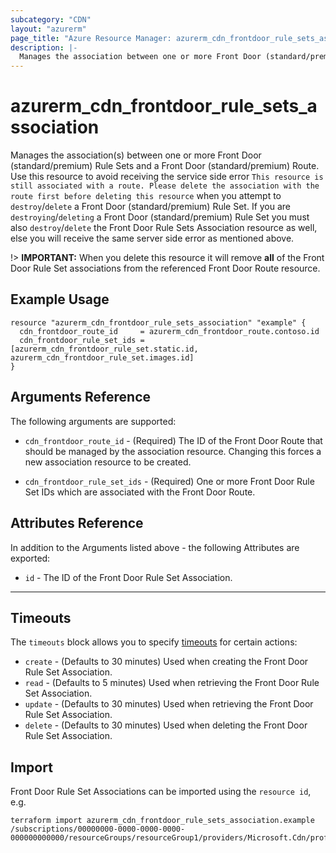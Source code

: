 ```yaml
---
subcategory: "CDN"
layout: "azurerm"
page_title: "Azure Resource Manager: azurerm_cdn_frontdoor_rule_sets_association"
description: |-
  Manages the association between one or more Front Door (standard/premium) Rule Sets and a Front Door (standard/premium) Route.
---
```


# azurerm_cdn_frontdoor_rule_sets_association

Manages the association(s) between one or more Front Door (standard/premium) Rule Sets and a Front Door (standard/premium) Route. Use this resource to avoid receiving the service side error `This resource is still associated with a route. Please delete the association with the route first before deleting this resource` when you attempt to `destroy`/`delete` a Front Door (standard/premium) Rule Set. If you are `destroying`/`deleting` a Front Door (standard/premium) Rule Set you must also `destroy`/`delete` the Front Door Rule Sets Association resource as well, else you will receive the same server side error as mentioned above.

!> **IMPORTANT:** When you delete this resource it will remove **all** of the Front Door Rule Set associations from the referenced Front Door Route resource.

## Example Usage

```hcl
resource "azurerm_cdn_frontdoor_rule_sets_association" "example" {
  cdn_frontdoor_route_id     = azurerm_cdn_frontdoor_route.contoso.id
  cdn_frontdoor_rule_set_ids = [azurerm_cdn_frontdoor_rule_set.static.id, azurerm_cdn_frontdoor_rule_set.images.id]
}
```

## Arguments Reference

The following arguments are supported:

* `cdn_frontdoor_route_id` - (Required) The ID of the Front Door Route that should be managed by the association resource. Changing this forces a new association resource to be created.

* `cdn_frontdoor_rule_set_ids` - (Required) One or more Front Door Rule Set IDs which are associated with the Front Door Route.

## Attributes Reference

In addition to the Arguments listed above - the following Attributes are exported:

* `id` - The ID of the Front Door Rule Set Association.

---

## Timeouts

The `timeouts` block allows you to specify [timeouts](https://www.terraform.io/docs/configuration/resources.html#timeouts) for certain actions:

* `create` - (Defaults to 30 minutes) Used when creating the Front Door Rule Set Association.
* `read` - (Defaults to 5 minutes) Used when retrieving the Front Door Rule Set Association.
* `update` - (Defaults to 30 minutes) Used when retrieving the Front Door Rule Set Association.
* `delete` - (Defaults to 30 minutes) Used when deleting the Front Door Rule Set Association.

## Import

Front Door Rule Set Associations can be imported using the `resource id`, e.g.

```shell
terraform import azurerm_cdn_frontdoor_rule_sets_association.example /subscriptions/00000000-0000-0000-0000-000000000000/resourceGroups/resourceGroup1/providers/Microsoft.Cdn/profiles/profile1/afdEndpoints/afdEndpoint1/associations/route1
```
